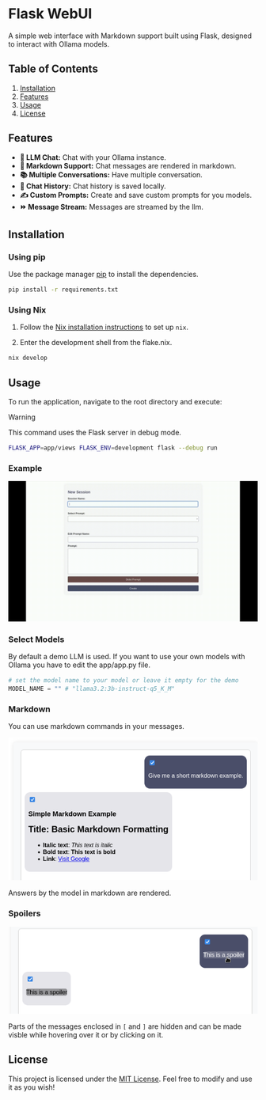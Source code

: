 # Flask WebUI

A simple web interface with Markdown support built using Flask, designed to interact with Ollama models.

## Table of Contents
1. [Installation](#installation)
2. [Features](#features)
3. [Usage](#usage)
4. [License](#license)


## Features

- **💬 LLM Chat:** Chat with your Ollama instance.
- **📖 Markdown Support:** Chat messages are rendered in markdown.
- **📚 Multiple Conversations:** Have multiple conversation.
- **📜 Chat History:** Chat history is saved locally.
- **✍️ Custom Prompts:** Create and save custom prompts for you models.
- **⏩ Message Stream:** Messages are streamed by the llm.

## Installation

### Using pip
Use the package manager [pip](https://pip.pypa.io/en/stable/) to install the dependencies.

```bash
pip install -r requirements.txt
```

### Using Nix

1. Follow the [Nix installation instructions](https://nixos.org/download/) to set up `nix`.

2. Enter the development shell from the flake.nix.

```bash
nix develop
```

## Usage

To run the application, navigate to the root directory and execute:

> [!WARNING]
> This command uses the Flask server in debug mode.


```bash
FLASK_APP=app/views FLASK_ENV=development flask --debug run
```

### Example

![demo of the Flask WebUI](/media/demo.gif)

### Select Models

By default a demo LLM is used. If you want to use your own models with Ollama you have to edit the app/app.py file.

```py
# set the model name to your model or leave it empty for the demo
MODEL_NAME = "" # "llama3.2:3b-instruct-q5_K_M"
```

### Markdown

You can use markdown commands in your messages.

![short markdown exaple](/media/short_markdown_example.png)

Answers by the model in markdown are rendered.

### Spoilers

![Example of a spoiler](/media/exapmle_spoiler.png)

Parts of the messages enclosed in `[` and `]` are hidden and can be made visble while hovering over it or by clicking on it. 


## License

This project is licensed under the [MIT License](https://choosealicense.com/licenses/mit/). Feel free to modify and use it as you wish!